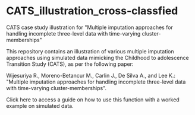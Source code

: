 # CATS_illustration_cross-classfied
 CATS case study illustration for "Multiple imputation approaches for handling incomplete three-level data with time-varying cluster-memberships"
 
This repository contains an illustration of various multiple imputation approaches using simulated data mimicking the Childhood to adolescence Transition Study (CATS), as per the following paper:

Wijesuriya R., Moreno-Betancur M., Carlin J., De Silva A., and Lee K.: "Multiple imputation approaches for handling incomplete three-level data with time-varying cluster-memberships". 

Click here to access a guide on how to use this function with a worked example on simulated data.
 
